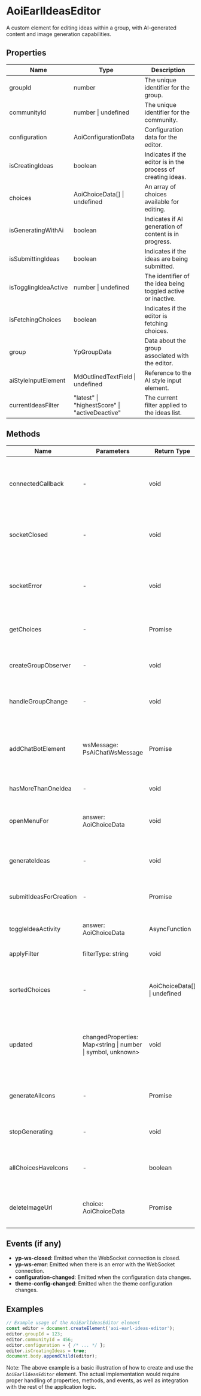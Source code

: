 # AoiEarlIdeasEditor

A custom element for editing ideas within a group, with AI-generated content and image generation capabilities.

## Properties

| Name                    | Type                          | Description                                                                 |
|-------------------------|-------------------------------|-----------------------------------------------------------------------------|
| groupId                 | number                        | The unique identifier for the group.                                        |
| communityId             | number \| undefined           | The unique identifier for the community.                                    |
| configuration           | AoiConfigurationData          | Configuration data for the editor.                                          |
| isCreatingIdeas         | boolean                       | Indicates if the editor is in the process of creating ideas.                |
| choices                 | AoiChoiceData[] \| undefined  | An array of choices available for editing.                                  |
| isGeneratingWithAi      | boolean                       | Indicates if AI generation of content is in progress.                       |
| isSubmittingIdeas       | boolean                       | Indicates if the ideas are being submitted.                                 |
| isTogglingIdeaActive    | number \| undefined           | The identifier of the idea being toggled active or inactive.                |
| isFetchingChoices       | boolean                       | Indicates if the editor is fetching choices.                                |
| group                   | YpGroupData                   | Data about the group associated with the editor.                            |
| aiStyleInputElement     | MdOutlinedTextField \| undefined | Reference to the AI style input element.                                   |
| currentIdeasFilter      | "latest" \| "highestScore" \| "activeDeactive" | The current filter applied to the ideas list.                              |

## Methods

| Name                   | Parameters                    | Return Type | Description                                                                 |
|------------------------|-------------------------------|-------------|-----------------------------------------------------------------------------|
| connectedCallback      | -                             | void        | Lifecycle method that runs when the element is added to the DOM.            |
| socketClosed           | -                             | void        | Handles the event when the WebSocket connection is closed.                  |
| socketError            | -                             | void        | Handles the event when there is an error with the WebSocket connection.     |
| getChoices             | -                             | Promise<void> | Fetches the choices from the server API.                                   |
| createGroupObserver    | -                             | void        | Creates an observer for the group property.                                 |
| handleGroupChange      | -                             | void        | Handles changes to the group property.                                      |
| addChatBotElement      | wsMessage: PsAiChatWsMessage  | Promise<void> | Adds a chatbot element based on the WebSocket message received.            |
| hasMoreThanOneIdea     | -                             | void        | Placeholder method.                                                        |
| openMenuFor            | answer: AoiChoiceData         | void        | Logs the action of opening a menu for a specific answer.                    |
| generateIdeas          | -                             | void        | Initiates the generation of ideas using AI.                                 |
| submitIdeasForCreation | -                             | Promise<void> | Submits the ideas for creation to the server API.                          |
| toggleIdeaActivity     | answer: AoiChoiceData         | AsyncFunction | Toggles the active state of an idea.                                       |
| applyFilter            | filterType: string            | void        | Applies a filter to the ideas list.                                         |
| sortedChoices          | -                             | AoiChoiceData[] \| undefined | Returns the sorted list of choices based on the current filter.            |
| updated                | changedProperties: Map<string \| number \| symbol, unknown> | void | Lifecycle method that runs after the element's properties have changed.   |
| generateAiIcons        | -                             | Promise<void> | Initiates the generation of AI icons for the choices.                      |
| stopGenerating         | -                             | void        | Stops the AI icon generation process.                                       |
| allChoicesHaveIcons    | -                             | boolean     | Checks if all choices have associated icons.                                |
| deleteImageUrl         | choice: AoiChoiceData         | Promise<void> | Deletes the image URL for a specific choice.                               |

## Events (if any)

- **yp-ws-closed**: Emitted when the WebSocket connection is closed.
- **yp-ws-error**: Emitted when there is an error with the WebSocket connection.
- **configuration-changed**: Emitted when the configuration data changes.
- **theme-config-changed**: Emitted when the theme configuration changes.

## Examples

```typescript
// Example usage of the AoiEarlIdeasEditor element
const editor = document.createElement('aoi-earl-ideas-editor');
editor.groupId = 123;
editor.communityId = 456;
editor.configuration = { /* ... */ };
editor.isCreatingIdeas = true;
document.body.appendChild(editor);
```

Note: The above example is a basic illustration of how to create and use the `AoiEarlIdeasEditor` element. The actual implementation would require proper handling of properties, methods, and events, as well as integration with the rest of the application logic.